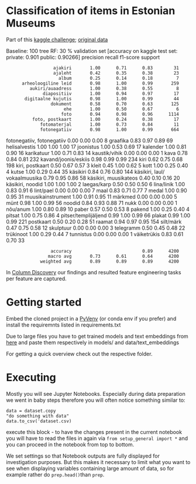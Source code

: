 # Classification of items in Estonian Museums
Part of this [kaggle challenge](https://www.kaggle.com/competitions/caps-in-museums-data-part-2); [original data](https://opendata.muis.ee/)

Baseline: 100 tree RF: 30 % validation set [accuracy on kaggle test set: private: 0.901 public: 0.90266]
                               precision    recall  f1-score   support

                      ajakiri       1.00      0.71      0.83        31
                      ajaleht       0.42      0.35      0.38        23
                        album       0.25      0.14      0.18         7
          arheoloogiline leid       0.98      1.00      0.99       259
             aukiri/auaadress       1.00      0.38      0.55         8
                  diapositiiv       1.00      0.94      0.97        17
           digitaalne kujutis       0.98      1.00      0.99        44
                     dokument       0.58      0.70      0.63       125
                          ehe       1.00      0.50      0.67         6
                         foto       0.94      0.98      0.96      1114
              foto, postkaart       1.00      0.24      0.38        17
                 fotomaterjal       1.00      0.73      0.84        11
                 fotonegatiiv       0.98      1.00      0.99       664
   fotonegatiiv, fotonegatiiv       0.00      0.00      0.00         8
                     graafika       0.83      0.97      0.89        69
                helisalvestis       1.00      1.00      1.00        17
                    joonistus       1.00      0.53      0.69        17
                     kalender       1.00      0.81      0.90        16
                   karikatuur       1.00      0.71      0.83        14
                kaustik/vihik       0.00      0.00      0.00         1
                         kava       0.78      0.84      0.81       232
         kavand/joonis/eskiis       0.98      0.99      0.99       234
                         kiri       0.62      0.75      0.68       198
              kiri, postkaart       0.50      0.67      0.57         3
                        kleit       0.45      1.00      0.62         5
                         kott       1.00      0.25      0.40         4
                        kutse       1.00      0.29      0.44        35
                     käsikiri       0.84      0.76      0.80       144
käsikiri, laul/ vokaalmuusika       0.79      0.95      0.86        58
        käsikiri, muusikateos       0.40      0.10      0.16        20
             käsikiri, noodid       1.00      1.00      1.00         2
                  laegas/karp       0.50      0.50      0.50         6
                   lina/linik       1.00      0.83      0.91         6
                    lint/pael       0.00      0.00      0.00         7
                         maal       0.83      0.71      0.77         7
                        medal       1.00      0.90      0.95        31
            muusikainstrument       1.00      0.91      0.95        11
                      märkmed       0.00      0.00      0.00         5
                         münt       0.98      1.00      0.99        56
                       noodid       0.84      0.93      0.88        71
                         nukk       0.00      0.00      0.00         1
                     nõu/anum       1.00      0.80      0.89        10
                        paber       0.57      0.50      0.53         8
                       pakend       1.00      0.25      0.40         4
                       pitsat       1.00      0.75      0.86         4
         pitser/templijäljend       0.99      1.00      0.99        66
                       plakat       0.99      1.00      0.99       221
                    postkaart       0.50      0.20      0.28        51
                       raamat       0.94      0.97      0.95       154
                    silt/märk       0.47      0.75      0.58        12
                    skulptuur       0.00      0.00      0.00         3
                    telegramm       0.50      0.45      0.48        22
                    trükinoot       1.00      0.29      0.44         7
                    tunnistus       0.00      0.00      0.00         1
                  väiketrükis       0.83      0.61      0.70        33

                     accuracy                           0.89      4200
                    macro avg       0.73      0.61      0.64      4200
                 weighted avg       0.89      0.89      0.89      4200

In [Column Discovery](https://docs.google.com/spreadsheets/d/1E4Z6RELIxHR8ZOggO6AyRTGMs3EQOBxrMZo25ahPMXM/edit?usp=sharing) our findings and resulted feature engineering tasks per feature are captured.

# Getting started
Embed the cloned project in a [PyVenv](https://docs.python.org/3/library/venv.html) (or conda env if you prefer) and install the requiremnts listed in requirements.txt

Due to large files you have to get trained models and text embeddings from [here](https://drive.google.com/drive/folders/1ZKOynMoLZd0R_0Q8kB-AwELzFwo50atb?usp=sharing) and paste them respectively in models/ and data/text_embeddings

For getting a quick overview check out the respective folder.

# Executing
Mostly you will see Jupyter Notebooks. Especially during data preparation we went in baby steps therefore you will often notice something similar to:

```
data = dataset.copy
"do something with data"
data.to_csv('dataset.csv)
```

execute this block - to have the changes present in the current notebook you will have to read the files in again via `from setup_general import *` and you can proceed in the notebook from top to bottom.

We set settings so that Notebook outputs are fully displayed for investigation purposes. But this makes it necessary to limit what you want to see when displaying variables containing large amount of data, so for example rather do `prep.head()`than `prep`.



